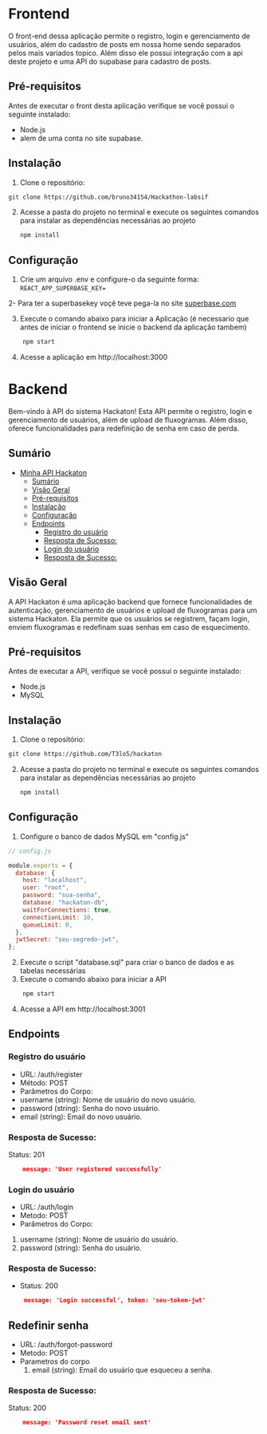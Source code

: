 # Frontend

O front-end dessa aplicação permite o registro, login e gerenciamento de usuários, além do cadastro de posts em nossa home sendo separados pelos mais variados topico. Além disso ele possui integração com a api deste projeto e uma API do supabase para cadastro de posts.

## Pré-requisitos

Antes de executar o front desta aplicação verifique se você possui o seguinte instalado:

- Node.js
- alem de uma conta no site supabase.

## Instalação

1. Clone o repositório:

```bash
git clone https://github.com/bruno34154/Hackathon-labsif
```

2. Acesse a pasta do projeto no terminal e execute os seguintes comandos para instalar as dependências necessárias ao projeto

   ```bash
   npm install
   ```

## Configuração

1. Crie um arquivo .env e configure-o da seguinte forma:
   `REACT_APP_SUPERBASE_KEY=`

2- Para ter a superbasekey voçê teve pega-la no site [superbase.com](https://supabase.com/)

3. Execute o comando abaixo para iniciar a Aplicação (é necessario que antes de iniciar o frontend se inicie o backend da aplicação tambem)

```bash
    npm start
```

4. Acesse a aplicação em http://localhost:3000

# Backend

Bem-vindo à API do sistema Hackaton! Esta API permite o registro, login e gerenciamento de usuários, além de upload de fluxogramas. Além disso, oferece funcionalidades para redefinição de senha em caso de perda.

## Sumário

- [Minha API Hackaton](#minha-api-hackaton)
  - [Sumário](#sumário)
  - [Visão Geral](#visão-geral)
  - [Pré-requisitos](#pré-requisitos)
  - [Instalação](#instalação)
  - [Configuração](#configuração)
  - [Endpoints](#endpoints)
    - [Registro do usuário](#registro-do-usuário)
    - [Resposta de Sucesso:](#resposta-de-sucesso)
    - [Login do usuário](#login-do-usuário)
    - [Resposta de Sucesso:](#resposta-de-sucesso-1)

## Visão Geral

A API Hackaton é uma aplicação backend que fornece funcionalidades de autenticação, gerenciamento de usuários e upload de fluxogramas para um sistema Hackaton. Ela permite que os usuários se registrem, façam login, enviem fluxogramas e redefinam suas senhas em caso de esquecimento.

## Pré-requisitos

Antes de executar a API, verifique se você possui o seguinte instalado:

- Node.js
- MySQL

## Instalação

1. Clone o repositório:

```bash
git clone https://github.com/T3lo5/hackaton
```

2. Acesse a pasta do projeto no terminal e execute os seguintes comandos para instalar as dependências necessárias ao projeto

   ```bash
   npm install
   ```

## Configuração

1. Configure o banco de dados MySQL em "config.js"

```javascript
// config.js

module.exports = {
  database: {
    host: "localhost",
    user: "root",
    password: "sua-senha",
    database: "hackaton-db",
    waitForConnections: true,
    connectionLimit: 10,
    queueLimit: 0,
  },
  jwtSecret: "seu-segredo-jwt",
};
```

2. Execute o script "database.sql" para criar o banco de dados e as tabelas necessárias
3. Execute o comando abaixo para iniciar a API

```bash
    npm start
```

4. Acesse a API em http://localhost:3001

## Endpoints

### Registro do usuário

- URL: /auth/register
- Método: POST
- Parâmetros do Corpo:
- username (string): Nome de usuário do novo usuário.
- password (string): Senha do novo usuário.
- email (string): Email do novo usuário.

### Resposta de Sucesso:

Status: 201

```json
    message: 'User registered successfully'
```

### Login do usuário

- URL: /auth/login
- Metodo: POST
- Parâmetros do Corpo:

1. username (string): Nome de usuário do usuário.
2. password (string): Senha do usuário.

### Resposta de Sucesso:

- Status: 200
  ```json
   message: 'Login successful', token: 'seu-token-jwt'
  ```

## Redefinir senha

- URL: /auth/forgot-password
- Metodo: POST
- Parametros do corpo
  1. email (string): Email do usuário que esqueceu a senha.

### Resposta de Sucesso:

Status: 200

```json
    message: 'Password reset email sent'
```
